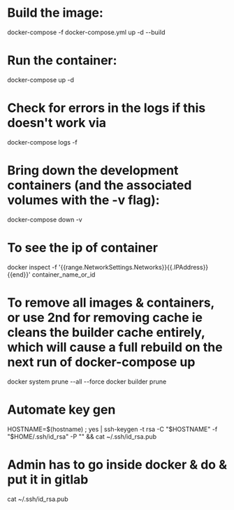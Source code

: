 # Build the image:
docker-compose -f docker-compose.yml up -d --build

# Run the container:
docker-compose up -d

# Check for errors in the logs if this doesn't work via 
docker-compose logs -f

# Bring down the development containers (and the associated volumes with the -v flag):
docker-compose down -v

# To see the ip of container
docker inspect -f '{{range.NetworkSettings.Networks}}{{.IPAddress}}{{end}}' container_name_or_id
# To remove all images & containers, or use 2nd for removing cache ie cleans the builder cache entirely, which will cause a full rebuild on the next run of docker-compose up
docker system prune --all --force
docker builder prune

# Automate key gen
HOSTNAME=$(hostname) ; yes | ssh-keygen -t rsa -C "$HOSTNAME" -f "$HOME/.ssh/id_rsa" -P "" && cat ~/.ssh/id_rsa.pub

# Admin has to go inside docker & do & put it in gitlab
cat ~/.ssh/id_rsa.pub